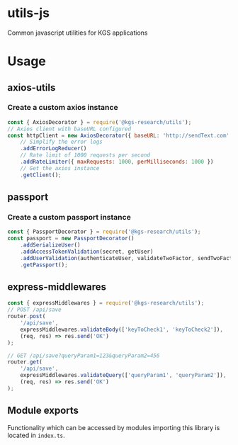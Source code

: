 # utils-js

Common javascript utilities for KGS applications

# Usage

## axios-utils

### Create a custom axios instance

```js
const { AxiosDecorator } = require('@kgs-research/utils');
// Axios client with baseURL configured
const httpClient = new AxiosDecorator({ baseURL: 'http://sendText.com' })
    // Simplify the error logs
    .addErrorLogReducer()
    // Rate limit of 1000 requests per second
    .addRateLimiter({ maxRequests: 1000, perMilliseconds: 1000 })
    // Get the axios instance
    .getClient();
```

## passport

### Create a custom passport instance

```js
const { PassportDecorator } = require('@kgs-research/utils');
const passport = new PassportDecorator()
    .addSerializeUser()
    .addAccessTokenValidation(secret, getUser)
    .addUserValidation(authenticateUser, validateTwoFactor, sendTwoFactorEmail)
    .getPassport();
```

## express-middlewares

```js
const { expressMiddlewares } = require('@kgs-research/utils');
// POST /api/save
router.post(
    '/api/save',
    expressMiddlewares.validateBody(['keyToCheck1', 'keyToCheck2']),
    (req, res) => res.send('OK')
);

// GET /api/save?queryParam1=123&queryParam2=456
router.get(
    '/api/save',
    expressMiddlewares.validateQuery(['queryParam1', 'queryParam2']),
    (req, res) => res.send('OK')
);
```

## Module exports

Functionality which can be accessed by modules importing this library is located in `index.ts`.
